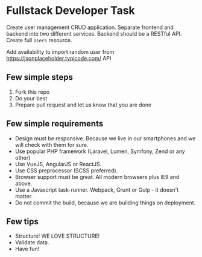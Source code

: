 # Fullstack Developer Task

Create user management CRUD application.
Separate frontend and backend into two different services.
Backend should be a RESTful API.
Create full `Users` resource.

Add availability to import random user from https://jsonplaceholder.typicode.com/ API


## Few simple steps

1. Fork this repo
2. Do your best
3. Prepare pull request and let us know that you are done

## Few simple requirements

- Design must be responsive. Because we live in our smartphones and we will check with them for sure.
- Use popular PHP framework (Laravel, Lumen, Symfony, Zend or any other)
- Use VueJS, AngularJS or ReactJS.
- Use CSS preprocessor (SCSS preferred).
- Browser support must be great. All modern browsers plus IE9 and above.
- Use a Javascript task-runner. Webpack, Grunt or Gulp - it doesn't matter.
- Do not commit the build, because we are building things on deployment.

## Few tips

- Structure! WE LOVE STRUCTURE!
- Validate data.
- Have fun!
